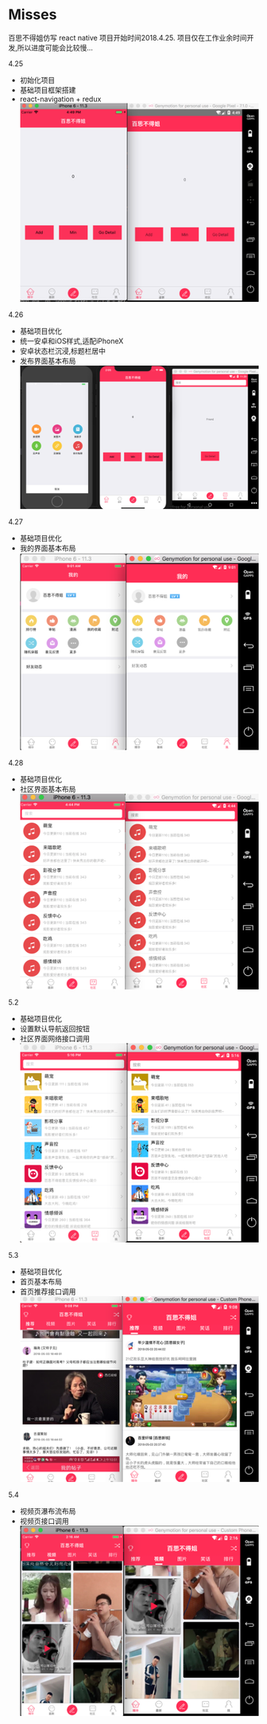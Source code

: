 # Misses
百思不得姐仿写
react native
项目开始时间2018.4.25.
项目仅在工作业余时间开发,所以进度可能会比较慢...

4.25
* 初始化项目
* 基础项目框架搭建
* react-navigation + redux
![](./exhibition/1.png)

4.26
* 基础项目优化
* 统一安卓和iOS样式,适配iPhoneX
* 安卓状态栏沉浸,标题栏居中
* 发布界面基本布局
![](./exhibition/2.png)

4.27
* 基础项目优化
* 我的界面基本布局
![](./exhibition/3.png)

4.28
* 基础项目优化
* 社区界面基本布局
![](./exhibition/4.png)

5.2
* 基础项目优化
* 设置默认导航返回按钮
* 社区界面网络接口调用
![](./exhibition/5.png)

5.3
* 基础项目优化
* 首页基本布局
* 首页推荐接口调用
![](./exhibition/6.png)

5.4
* 视频页瀑布流布局
* 视频页接口调用
![](./exhibition/7.png)